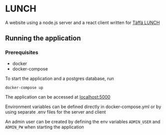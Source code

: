 # LUNCH
A website using a node.js server and a react client written for [Täffä LUNCH](https://lunch.tf.fi)

## Running the application

### Prerequisites
* docker
* docker-compose

To start the application and a postgres database, run
```
docker-compose up
```
The application can be accessed at [localhost:5000](http://localhost:5000)

Environment variables can be defined directly in docker-compose.yml or by using separate .env files for the server and client

An admin user can be created by defining the env variables `ADMIN_USER` and `ADMIN_PW` when starting the application
